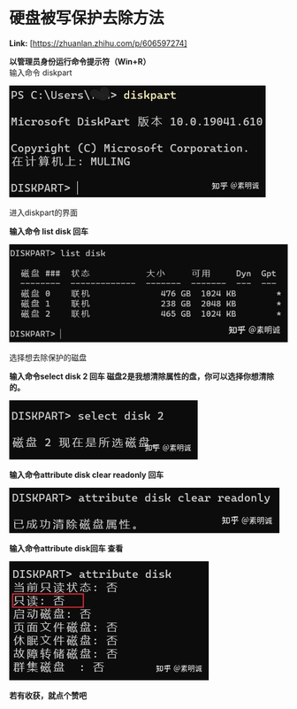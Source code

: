# 硬盘被写保护去除方法



 **Link:** [https://zhuanlan.zhihu.com/p/606597274]



**以管理员身份运行命令提示符（Win+R）**  
输入命令 diskpart

![ac8cf4f43d23deb3ca13feee79d8d4c5](../image/ac8cf4f43d23deb3ca13feee79d8d4c5.jpg)

 进入diskpart的界面

  
  

  
**输入命令 list disk 回车** 

![6d1be1bd4b9799e56998a4239db9a4b2](../image/6d1be1bd4b9799e56998a4239db9a4b2.jpg)

选择想去除保护的磁盘

  
  

  
 **输入命令select disk 2 回车 磁盘2是我想清除属性的盘，你可以选择你想清除的。**  


![b6ffde537c4db7fba628a27a434b7cdc](../image/b6ffde537c4db7fba628a27a434b7cdc.jpg)

 **输入命令attribute disk clear readonly 回车** 

![f83aa4b0abc59a80d1ae2da400e8b261](../image/f83aa4b0abc59a80d1ae2da400e8b261.jpg)

 **输入命令attribute disk回车 查看** 

![3985a37d8156a85a0ff3e1e647791681](../image/3985a37d8156a85a0ff3e1e647791681.jpg)

  
  
**若有收获，就点个赞吧**

